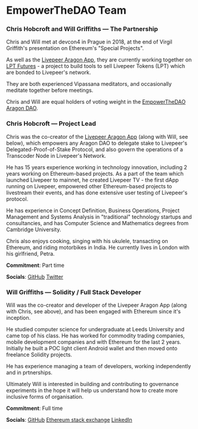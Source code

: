 # EmpowerTheDAO Team

### Chris Hobcroft and Will Griffiths — The Partnership

Chris and Will met at devcon4 in Prague in 2018, at the end of Virgil Griffith's presentation on Ethereum's "Special Projects".

As well as the [Livepeer Aragon App](https://github.com/videoDAC/livepeer-aragon/blob/master/README.md), they are currently working together on [LPT Futures](https://forum.livepeer.org/t/transcoder-campaign-lpt-futures/709) - a project to build tools to sell Livepeer Tokens (LPT) which are bonded to Livepeer's network.

They are both experienced Vipassana meditators, and occasionally meditate together before meetings.

Chris and Will are equal holders of voting weight in the [EmpowerTheDAO Aragon DAO](https://mainnet.aragon.org/#/empowerthedao.aragonid.eth).

### Chris Hobcroft — Project Lead

Chris was the co-creator of the [Livepeer Aragon App](https://github.com/videoDAC/livepeer-aragon/blob/master/README.md) (along with Will, see below), which empowers any Aragon DAO to delegate stake to Livepeer's Delegated-Proof-of-Stake Protocol, and also govern the operations of a Transcoder Node in Livepeer's Network.

He has 15 years experience working in technology innovation, including 2 years working on Ethereum-based projects. As a part of the team which launched Livepeer to mainnet, he created Livepeer TV - the first dApp running on Livepeer, empowered other Ethereum-based projects to livestream their events, and has done extensive user testing of Livepeer's protocol.

He has experience in Concept Definition, Business Operations, Project Management and Systems Analysis in "traditional" technology startups and consultancies, and has Computer Science and Mathematics degrees from Cambridge University.

Chris also enjoys cooking, singing with his ukulele, transacting on Ethereum, and riding motorbikes in India. He currently lives in London with his girlfriend, Petra.

**Commitment**: Part time

**Socials**: [GitHub](https://github.com/chrishobcroft) [Twitter](https://twitter.com/chrishobcroft)

### Will Griffiths — Solidity / Full Stack Developer

Will was the co-creator and developer of the Livepeer Aragon App (along with Chris, see above), and has been engaged with Ethereum since it's inception.

He studied computer science for undergraduate at Leeds University and came top of his class. He has worked for commodity trading companies, mobile development companies and with Ethereum for the last 2 years. Initially he built a POC light client Android wallet and then moved onto freelance Solidity projects.

He has experience managing a team of developers, working independently and in prtnerships.

Ultimately Will is interested in building and contributing to governance experiments in the hope it will help us understand how to create more inclusive forms of organisation.

**Commitment**: Full time

**Socials**: [GitHub](https://github.com/willjgriff) [Ethereum stack exchange](https://ethereum.stackexchange.com/users/1581/willjgriff) [LinkedIn](https://www.linkedin.com/in/willjgriff/)
